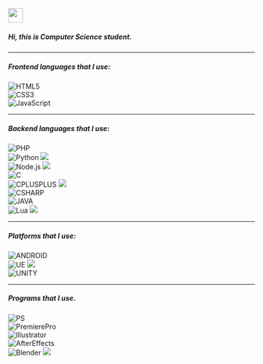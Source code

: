 <img src="https://media.tenor.com/SNL9_xhZl9oAAAAi/waving-hand-joypixels.gif" width="30px">

##### Hi, this is Computer Science student.
<hr/>

##### Frontend languages that I use:
![HTML5](https://img.shields.io/badge/-HTML5-222222?style=flat&logo=html5)</br>
![CSS3](https://img.shields.io/badge/-CSS3-222222?style=flat&logo=css3)</br>
![JavaScript](https://img.shields.io/badge/-JavaScript-222222?style=flat&logo=javascript)</br>
<hr/>

##### Backend languages that I use:
![PHP](https://img.shields.io/badge/-PHP-222222?style=flat&logo=php)</br>
![Python](https://img.shields.io/badge/-Python-222222?style=flat&logo=python) ![](https://img.shields.io/badge/-Currently%20learning.-green)</br>
![Node.js](https://img.shields.io/badge/-Node.js-222222?style=flat&logo=node.js)   ![](https://img.shields.io/badge/-Planning%20to%20learn%20soon.-lightgrey)</br>
![C](https://img.shields.io/badge/-C-222222?style=flat&logo=c)</br>
![CPLUSPLUS](https://img.shields.io/badge/-C++-222222?style=flat&logo=cplusplus) ![](https://img.shields.io/badge/-Planning%20to%20learn%20soon.-lightgrey)</br>
![CSHARP](https://img.shields.io/badge/-C%20Sharp-222222?style=flat&logo=csharp)</br>
![JAVA](https://img.shields.io/badge/-Java-222222?style=flat&logo=java)</br>
![Lua](https://img.shields.io/badge/-Lua-222222?style=flat&logo=lua)   ![](https://img.shields.io/badge/-Planning%20to%20learn%20soon.-lightgrey)</br>
<hr/>

##### Platforms that I use:
![ANDROID](https://img.shields.io/badge/-Android-222222?style=flat&logo=android) </br>
![UE](https://img.shields.io/badge/-Unreal%20Engine-222222?style=flat&logo=unrealengine)   ![](https://img.shields.io/badge/-Planning%20to%20learn%20soon.-lightgrey)</br>
![UNITY](https://img.shields.io/badge/-Unity-222222?style=flat&logo=unity)</br>
<hr/>

##### Programs that I use.
![PS](https://img.shields.io/badge/-Photoshop-222222?style=flat&logo=adobephotoshop)</br>
![PremierePro](https://img.shields.io/badge/-Premiere%20Pro-222222?style=flat&logo=adobepremierepro)</br>
![Illustrator](https://img.shields.io/badge/-Illustrator-222222?style=flat&logo=adobeillustrator)</br>
![AfterEffects](https://img.shields.io/badge/-After%20Effects-222222?style=flat&logo=adobeaftereffects)</br>
![Blender](https://img.shields.io/badge/-Blender-222222?style=flat&logo=blender) ![](https://img.shields.io/badge/-Currently%20learning.-green)</br>
